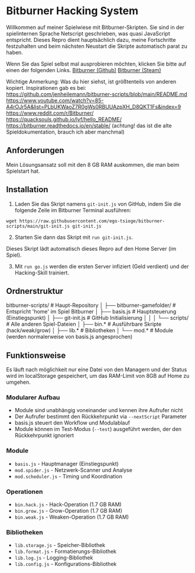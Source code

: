 # Bitburner Hacking System

Willkommen auf meiner Spielwiese mit Bitburner-Skripten. Sie sind in der spielinternen Sprache Netscript geschrieben, was quasi JavaScript entspricht. Dieses Repro dient hauptsächlich dazu, meine Fortschritte festzuhalten und beim nächsten Neustart die Skripte automatisch parat zu haben.

Wenn Sie das Spiel selbst mal ausprobieren möchten, klicken Sie bitte auf einen der folgenden Links.
[Bitburner (Github)](https://danielyxie.github.io/bitburner/) 
[Bitburner (Steam)](https://store.steampowered.com/app/1812820/Bitburner/)

Wichtige Anmerkung: Was du hier siehst, ist größtenteils von anderen kopiert. Inspirationen gab es bei:
    https://github.com/jenheilemann/bitburner-scripts/blob/main/README.md
    https://www.youtube.com/watch?v=85-A4rOJr5A&list=PLbUKWaoZ7R0gWs0RBUUAzpXH_D8QKT1Fs&index=9
    https://www.reddit.com/r/Bitburner/
    https://quacksouls.github.io/lyf/hello_README/
    https://bitburner.readthedocs.io/en/stable/ (achtung! das ist die alte Spieldokumentation, brauch ich aber manchmal)


## Anforderungen

Mein Lösungsansatz soll mit den 8 GB RAM auskommen, die man beim Spielstart hat. 

## Installation

1. Laden Sie das Skript namens `git-init.js` von GitHub, indem Sie die folgende Zeile im Bitburner Terminal ausführen:

`wget https://raw.githubusercontent.com/ego-tsioge/bitburner-scripts/main/git-init.js git-init.js`

2. Starten Sie dann das Skript mit `run git-init.js`. 

Dieses Skript lädt automatisch dieses Repro auf den Home Server (im Spiel).

3. Mit `run go.js` werden die ersten Server infiziert (Geld verdient) und der Hacking-Skill trainiert.

## Ordnerstruktur
bitburner-scripts/              # Haupt-Repository
│
├── bitburner-gamefolder/       # Entspricht 'home' im Spiel Bitburner
│   ├── basis.js                # Hauptsteuerung (Einstiegspunkt)
│   ├── git-init.js             # GitHub Initialisierung
│   │
│   └── scripts/                # Alle anderen Spiel-Dateien
│       ├── bin.*               # Ausführbare Skripte (hack/weak/grow)
│       ├── lib.*               # Bibliotheken
│       └── mod.*               # Module (werden normalerweise von basis.js angesprochen)


## Funktionsweise
Es läuft nach möglichkeit nur eine Datei von den Managern und der Status wird im localStorage gespeichert, um das RAM-Limit von 8GB auf Home zu umgehen. 

### Modularer Aufbau
- Module sind unabhängig voneinander und kennen ihre Aufrufer nicht
- Der Aufrufer bestimmt den Rückkehrpunkt via `--nextScript` Parameter
- basis.js steuert den Workflow und Modulablauf
- Module können im Test-Modus (`--test`) ausgeführt werden, der den Rückkehrpunkt ignoriert

### Module
- `basis.js` - Hauptmanager (Einstiegspunkt)
- `mod.spider.js` - Netzwerk-Scanner und Analyse
- `mod.scheduler.js` - Timing und Koordination

### Operationen
- `bin.hack.js` - Hack-Operation (1.7 GB RAM)
- `bin.grow.js` - Grow-Operation (1.7 GB RAM)
- `bin.weak.js` - Weaken-Operation (1.7 GB RAM)

### Bibliotheken
- `lib.storage.js` - Speicher-Bibliothek
- `lib.format.js` - Formatierungs-Bibliothek
- `lib.log.js` - Logging-Bibliothek    
- `lib.config.js` - Konfigurations-Bibliothek
